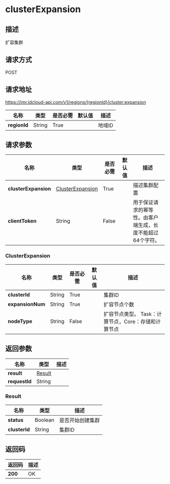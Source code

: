 # clusterExpansion


## 描述
扩容集群

## 请求方式
POST

## 请求地址
https://jmr.jdcloud-api.com/v1/regions/{regionId}/cluster:expansion

|名称|类型|是否必需|默认值|描述|
|---|---|---|---|---|
|**regionId**|String|True| |地域ID|

## 请求参数
|名称|类型|是否必需|默认值|描述|
|---|---|---|---|---|
|**clusterExpansion**|[ClusterExpansion](clusterexpansion#clusterexpansion)|True| |描述集群配置|
|**clientToken**|String|False| |用于保证请求的幂等性。由客户端生成，长度不能超过64个字符。<br>|

### <div id="clusterexpansion">ClusterExpansion</div>
|名称|类型|是否必需|默认值|描述|
|---|---|---|---|---|
|**clusterId**|String|True| |集群ID|
|**expansionNum**|String|True| |扩容节点个数|
|**nodeType**|String|False| |扩容节点类型。 Task：计算节点，Core：存储和计算节点|

## 返回参数
|名称|类型|描述|
|---|---|---|
|**result**|[Result](clusterexpansion#result)| |
|**requestId**|String| |

### <div id="result">Result</div>
|名称|类型|描述|
|---|---|---|
|**status**|Boolean|是否开始创建集群|
|**clusterId**|String|集群ID|

## 返回码
|返回码|描述|
|---|---|
|**200**|OK|
